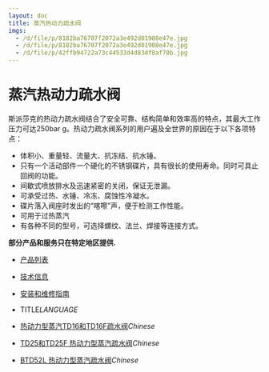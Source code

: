 ```yaml
---
layout: doc
title: 蒸汽热动力疏水阀
imgs:
  - /d/file/p/8182ba76707f2072a3e492d01908e47e.jpg
  - /d/file/p/8182ba76707f2072a3e492d01908e47e.jpg
  - /d/file/p/42ffb94722a73c44533d4d83df8af70b.jpg
---
```


# 蒸汽热动力疏水阀

斯派莎克的热动力疏水阀结合了安全可靠、结构简单和效率高的特点，其最大工作压力可达250bar g。热动力疏水阀系列的用户遍及全世界的原因在于以下各项特点：

- 体积小、重量轻、流量大、抗冻结、抗水锤。
- 只有一个活动部件一个硬化的不锈钢碟片，具有很长的使用寿命。同时可具止回阀的功能。
- 间歇式喷放排水及迅速紧密的关闭，保证无泄漏。
- 可承受过热、水锤、冷冻、腐蚀性冷凝水。
- 碟片落入阀座时发出的“喀嚓”声，便于检测工作性能。
- 可用于过热蒸汽
- 有各种不同的型号，可选择螺纹、法兰、焊接等连接方式。

**部分产品和服务只在特定地区提供.**

- [产品列表](<javascript:navactive(1);>)
- [技术信息](<javascript:navactive(2);>)
- [安装和维修指南](<javascript:navactive(3);>)

- TITLE*LANGUAGE*
- [热动力型蒸汽TD16和TD16F疏水阀](/thermodynamic/TD16F.html '热动力型蒸汽TD16和TD16F疏水阀')_Chinese_
- [TD25和TD25F 热动力型蒸汽疏水阀](/thermodynamic/TD25F.html 'TD25和TD25F 热动力型蒸汽疏水阀')_Chinese_
- [BTD52L 热动力型蒸汽疏水阀](/thermodynamic/BTD52L.html 'BTD52L 热动力型蒸汽疏水阀')_Chinese_
